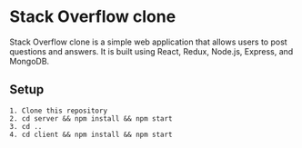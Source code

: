 # Stack Overflow clone

Stack Overflow clone is a simple web application that allows users to post questions and answers. It is built using React, Redux, Node.js, Express, and MongoDB.

## Setup

```
1. Clone this repository
2. cd server && npm install && npm start
3. cd ..
4. cd client && npm install && npm start
```
